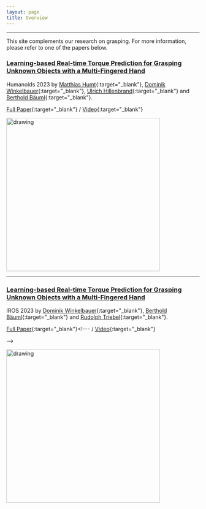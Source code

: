 ```yaml
---
layout: page
title: Overview
---
```


---
This site complements our research on grasping. 
For more information, please refer to one of the papers below.

### [Learning-based Real-time Torque Prediction for Grasping Unknown Objects with a Multi-Fingered Hand](_pages/humanoids23.md)
Humanoids 2023 by
[Matthias Humt](https://scholar.google.com/citations?hl=en&user=kduGd8wAAAAJ){:target="_blank"}, [Dominik Winkelbauer](https://scholar.google.com/citations?hl=en&user=kduGd8wAAAAJ){:target="_blank"}, [Ulrich Hillenbrand](https://rmc.dlr.de/rm/de/staff/ulrich.hillenbrand/){:target="_blank"} and [Berthold Bäuml](https://scholar.google.com/citations?hl=en&user=SuOUxjUAAAAJ){:target="_blank"}.

[Full Paper](https://arxiv.org/abs/2310.20350){:target="_blank"} / [Video](https://www.youtube.com/watch?v=j8Lx8AjsN94){:target="_blank"}

<img src="/grasping/assets/imgs/humanoids23/front.png" alt="drawing" width="400"/>

---

### [Learning-based Real-time Torque Prediction for Grasping Unknown Objects with a Multi-Fingered Hand](_pages/iros23.md)
IROS 2023 by
[Dominik Winkelbauer](https://scholar.google.com/citations?hl=en&user=kduGd8wAAAAJ){:target="_blank"}, [Berthold Bäuml](https://scholar.google.com/citations?hl=en&user=SuOUxjUAAAAJ){:target="_blank"} and [Rudolph Triebel](https://scholar.google.com/citations?hl=en&user=fjvpDsEAAAAJ){:target="_blank"}.


[Full Paper](https://elib.dlr.de/197492/){:target="_blank"}<!--- / [Video](https://www.youtube.com/watch?v=0VvSIvtHTq0){:target="_blank"}

-->

<img src="/grasping/assets/imgs/iros23/front.png" alt="drawing" width="400"/>